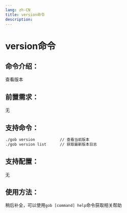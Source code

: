 ```yaml
---
lang: zh-CN
title: version命令
description:
---
```

# version命令

## 命令介绍：
查看版本
## 前置需求：
无
## 支持命令：
```sh
./gob version  			// 查看当前版本
./gob version list  	// 获取最新版本日志
```
## 支持配置：
无

## 使用方法：
稍后补全，可以使用`gob [command] help`命令获取相关帮助

